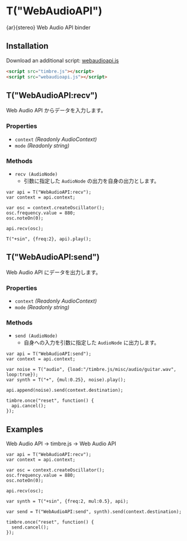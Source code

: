 T("WebAudioAPI")
================
{ar}{stereo} Web Audio API binder

## Installation

Download an additional script: [webaudioapi.js](http://mohayonao.github.com/timbre.js/src/extra/webaudioapi.js)

```html
<script src="timbre.js"></script>
<script src="webaudioapi.js"></script>
```

## T("WebAudioAPI:recv") ##
Web Audio API からデータを入力します。

### Properties ###
- `context` _(Readonly AudioContext)_
- `mode` _(Readonly string)_

### Methods ###
- `recv (AudioNode)`
  - 引数に指定した `AudioNode` の出力を自身の出力とします。

```timbre
var api = T("WebAudioAPI:recv");
var context = api.context;

var osc = context.createOscillator();
osc.frequency.value = 880;
osc.noteOn(0);

api.recv(osc);

T("+sin", {freq:2}, api).play();
```

## T("WebAudioAPI:send") ##
Web Audio API にデータを出力します。

### Properties ###
- `context` _(Readonly AudioContext)_
- `mode` _(Readonly string)_

### Methods ###
- `send (AudioNode)`
  - 自身への入力を引数に指定した `AudioNode` に出力します。

```timbre
var api = T("WebAudioAPI:send");
var context = api.context;

var noise = T("audio", {load:"/timbre.js/misc/audio/guitar.wav", loop:true});
var synth = T("+", {mul:0.25}, noise).play();

api.append(noise).send(context.destination);

timbre.once("reset", function() {
  api.cancel();
});
```

<script src="/timbre.js/src/extras/webaudioapi.js"></script>

## Examples ##
Web Audio API -> timbre.js -> Web Audio API

```timbre
var api = T("WebAudioAPI:recv");
var context = api.context;

var osc = context.createOscillator();
osc.frequency.value = 880;
osc.noteOn(0);

api.recv(osc);

var synth = T("+sin", {freq:2, mul:0.5}, api);

var send = T("WebAudioAPI:send", synth).send(context.destination);

timbre.once("reset", function() {
  send.cancel();
});
```
